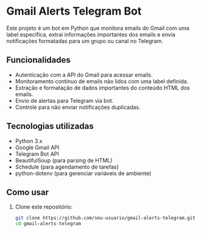 # Gmail Alerts Telegram Bot

Este projeto é um bot em Python que monitora emails do Gmail com uma label específica, extrai informações importantes dos emails e envia notificações formatadas para um grupo ou canal no Telegram.

## Funcionalidades

- Autenticação com a API do Gmail para acessar emails.
- Monitoramento contínuo de emails não lidos com uma label definida.
- Extração e formatação de dados importantes do conteúdo HTML dos emails.
- Envio de alertas para Telegram via bot.
- Controle para não enviar notificações duplicadas.

## Tecnologias utilizadas

- Python 3.x
- Google Gmail API
- Telegram Bot API
- BeautifulSoup (para parsing de HTML)
- Schedule (para agendamento de tarefas)
- python-dotenv (para gerenciar variáveis de ambiente)

## Como usar

1. Clone este repositório:
   ```bash
   git clone https://github.com/seu-usuario/gmail-alerts-telegram.git
   cd gmail-alerts-telegram
